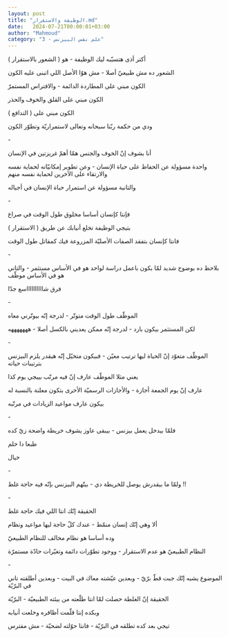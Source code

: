 ```yaml
---
layout: post
title: "الوظيفة والاستقرار.md"
date:   2024-07-21T00:00:01+03:00
author: "Mahmoud"
category: "3 - علم نفس البيزنس"
---
```

أكتر أذى هتسبّبه ليك الوظيفة - هو ( الشعور
بالاستقرار )

الشعور ده مش طبيعيّ أصلا - مش هوّا الأصل اللي اتبنى عليه
الكون

الكون مبني على المطاردة الدائمة - والافتراس
المستمرّ

الكون مبني على القلق والخوف والحذر

الكون مبني على ( التدافع )

ودي من حكمة ربّنا سبحانه وتعالى لاستمراريّة وتطوّر
الكون

\-

أنا بشوف إنّ الخوف والجنس همّا أهمّ غريزتين في
الإنسان

واحدة مسؤولة عن الحفاظ على حياة الإنسان - وعن تطوير
إمكانيّاته لحماية نفسه والارتقاء على الآخرين لحماية نفسه منهم

والتانية مسؤولة عن استمرار حياة الإنسان في أجياله

\-

فإنتا كإنسان أساسا مخلوق طول الوقت في صراع

بتيجي الوظيفة تخلع أنيابك عن طريق ( الاستقرار )

فانتا كإنسان بتفقد الصفات الأصليّة المزروعة فيك كمقاتل
طول الوقت

\-

بلاحظ ده بوضوح شديد لمّا بكون باعمل دراسة لواحد هو في
الأساس مستثمر - والتاني هو في الأساس موظّف

فرق شااااااااااسع جدّا

\-

الموظّف طول الوقت متوتّر - لدرجة إنّه بيوتّرني معاه

لكن المستثمر بيكون بارد - لدرجة إنّه ممكن يعديني بالكسل
أصلا - هههههههه

\-

الموظّف متعوّد إنّ الحياة ليها ترتيب معيّن - فبيكون متخيّل
إنّه هيقدر يلزم البيزنس بترتيبات حياته

يعني مثلا الموظّف عارف إنّ فيه مرتّب بييجي يوم كذا

عارف إنّ يوم الجمعة أجازة - والأجازات الرسميّة الأخرى
بتكون معلنة بالنسبة له

بيكون عارف مواعيد الزيادات في مرتّبه

\-

فلمّا بيدخل يعمل بيزنس - بيبقى عاوز يشوف خريطة واضحة زيّ
كده

طبعا دا حلم

خيال

\-

ولمّا ما بيقدرش يوصل للخريطة دي - بيتّهم البيزنس بإنّه فيه
حاجة غلط !!

\-

الحقيقة إنّك انتا اللي فيك حاجة غلط

ألا وهي إنّك إنسان منمّط - عندك كلّ حاجة ليها مواعيد
ونظام

وده أساسا هو نظام مخالف للنظام الطبيعيّ

النظام الطبيعيّ هو عدم الاستقرار - ووجود تطوّرات دائمة
وتغيّرات حادّة مستمرّة

\-

الموضوع يشبه إنّك جبت قطّ برّيّ - وبعدين عيّشته معاك في
البيت - وبعدين أطلقته تاني في البرّيّة

الحقيقة إنّ الغلطة حصلت لمّا انتا طلّعته من بيئته
الطبيعيّة - البرّيّة

وبكده إنتا قلّمت أظافره وخلعت أنيابه

تيجي بعد كده تطلقه في البرّيّة - فانتا حوّلته لضحيّة - مش
مفترس
